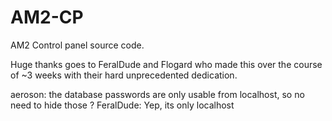# AM2-CP
AM2 Control panel source code.

Huge thanks goes to FeralDude and Flogard who made this over the course of ~3 weeks with their hard unprecedented dedication.


aeroson: the database passwords are only usable from localhost, so no need to hide those ?
FeralDude: Yep, its only localhost
